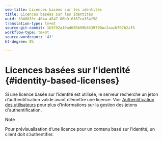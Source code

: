 ```yaml
---
seo-title: Licences basées sur les identités
title: Licences basées sur les identités
uuid: 3340833c-404a-4647-86b9-6f67ca354f58
translation-type: tm+mt
source-git-commit: 1b9792a10ad606b99b6639799ac2aacb707b2af5
workflow-type: tm+mt
source-wordcount: '43'
ht-degree: 0%

---
```



# Licences basées sur l&#39;identité {#identity-based-licenses}

Si une licence basée sur l’identité est utilisée, le serveur recherche un jeton d’authentification valide avant d’émettre une licence. Voir [Authentification des utilisateurs](../../../aaxs-protecting-content/content-introduction/content-usage-rules/content-authentication/content-user-authentication.md) pour plus d&#39;informations sur la gestion des jetons d&#39;authentification.

>[!NOTE]
>
>Pour prévisualisation d’une licence pour un contenu basé sur l’identité, un client doit s’authentifier.

